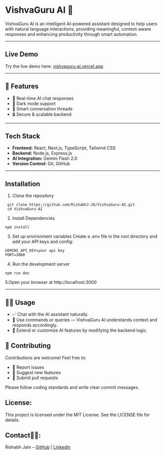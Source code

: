 # VishvaGuru AI 🤖

VishvaGuru AI is an intelligent AI-powered assistant designed to help users with natural language interactions, providing meaningful, context-aware responses and enhancing productivity through smart automation.

---

## Live Demo
Try the live demo here: [vishvaguru-ai.vercel.app](https://vishvaguru-ai.vercel.app)



---

## 🚀 Features
- 💬 Real-time AI chat responses
- 🌙 Dark mode support
- 🧠 Smart conversation threads
- 🔒 Secure & scalable backend
---

## Tech Stack

- **Frontend:** React, Next.js, TypeScript, Tailwind CSS  
- **Backend:** Node.js, Express.js  
- **AI Integration:** Gemini Flash 2.0  
- **Version Control:** Git, GitHub  

---

## Installation

1. Clone the repository
  ```
   git clone https://github.com/RishabhJ-26/VishvaGuru-AI.git
   cd VishvaGuru-AI
  ```
2. Install Dependencies
  ```
  npm install
  ```
3. Set up environment variables
Create a .env file in the root directory and add your API keys and config:
  ```
GEMINI_API_KEY=your api key
PORT=3000
  ```
4. Run the development server
```
npm run dev
```
5.Open your browser at http://localhost:3000

---
## 🧑‍🏫 Usage

- ✅ Chat with the AI assistant naturally.
- 💬 Use commands or queries — VishvaGuru AI understands context and responds accordingly.
- 🔧 Extend or customize AI features by modifying the backend logic.



## 🤝 Contributing

Contributions are welcome! Feel free to:

- 🐞 Report issues  
- 🌟 Suggest new features  
- 📩 Submit pull requests


Please follow coding standards and write clear commit messages.


## License:
This project is licensed under the MIT License. See the LICENSE file for details.

## Contact👨‍💻:
Rishabh Jain – [GitHub](https://github.com/RishabhJ-26) | [LinkedIn](https://www.linkedin.com/in/rishabhjain-enris/)
